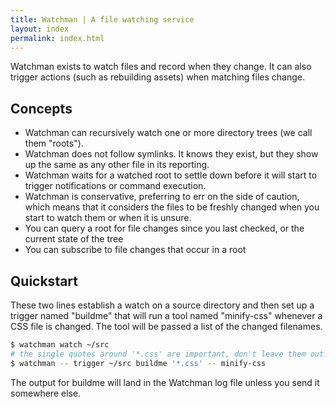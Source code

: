 ```yaml
---
title: Watchman | A file watching service
layout: index
permalink: index.html
---
```


Watchman exists to watch files and record when they change.  It can
also trigger actions (such as rebuilding assets) when matching files change.

## Concepts

 * Watchman can recursively watch one or more directory trees
   (we call them "roots").
 * Watchman does not follow symlinks.  It knows they exist, but they show up
   the same as any other file in its reporting.
 * Watchman waits for a watched root to settle down before it will start
   to trigger notifications or command execution.
 * Watchman is conservative, preferring to err on the side of caution, which
   means that it considers the files to be freshly changed when you start to
   watch them or when it is unsure.
 * You can query a root for file changes since you last checked, or the
   current state of the tree
 * You can subscribe to file changes that occur in a root

## Quickstart

These two lines establish a watch on a source directory and then set up a
trigger named "buildme" that will run a tool named "minify-css" whenever a CSS
file is changed.  The tool will be passed a list of the changed filenames.

```bash
$ watchman watch ~/src
# the single quotes around '*.css' are important, don't leave them out!
$ watchman -- trigger ~/src buildme '*.css' -- minify-css
```

The output for buildme will land in the Watchman log file unless you send it
somewhere else.
